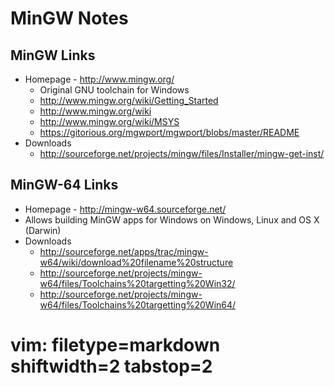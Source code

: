 # MinGW Notes #

## MinGW Links ##
- Homepage - http://www.mingw.org/
  - Original GNU toolchain for Windows
  - http://www.mingw.org/wiki/Getting_Started
  - http://www.mingw.org/wiki
  - http://www.mingw.org/wiki/MSYS
  - https://gitorious.org/mgwport/mgwport/blobs/master/README
- Downloads
  - http://sourceforge.net/projects/mingw/files/Installer/mingw-get-inst/


## MinGW-64 Links ##
- Homepage - http://mingw-w64.sourceforge.net/
- Allows building MinGW apps for Windows on Windows, Linux and OS X (Darwin)
- Downloads
  - http://sourceforge.net/apps/trac/mingw-w64/wiki/download%20filename%20structure
  - http://sourceforge.net/projects/mingw-w64/files/Toolchains%20targetting%20Win32/
  - http://sourceforge.net/projects/mingw-w64/files/Toolchains%20targetting%20Win64/



# vim: filetype=markdown shiftwidth=2 tabstop=2
